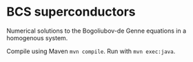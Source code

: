 # BCS superconductors
Numerical solutions to the Bogoliubov-de Genne equations in a homogenous system.

Compile using Maven `mvn compile`. Run with `mvn exec:java`.

